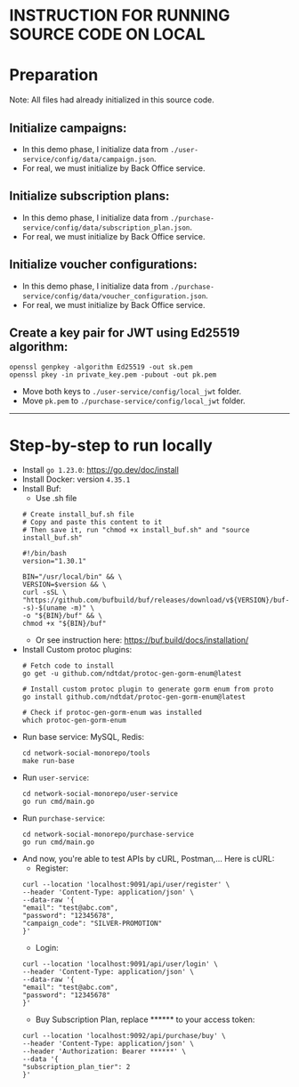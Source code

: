 # INSTRUCTION FOR RUNNING SOURCE CODE ON LOCAL

# Preparation
Note: All files had already initialized in this source code. 

## Initialize campaigns:
- In this demo phase, I initialize data from `./user-service/config/data/campaign.json`.
- For real, we must initialize by Back Office service.

## Initialize subscription plans:
- In this demo phase, I initialize data from `./purchase-service/config/data/subscription_plan.json`.
- For real, we must initialize by Back Office service.

## Initialize voucher configurations:
- In this demo phase, I initialize data from `./purchase-service/config/data/voucher_configuration.json`.
- For real, we must initialize by Back Office service.

## Create a key pair for JWT using Ed25519 algorithm:

```shell
openssl genpkey -algorithm Ed25519 -out sk.pem
openssl pkey -in private_key.pem -pubout -out pk.pem
```
- Move both keys to `./user-service/config/local_jwt` folder.
- Move `pk.pem` to `./purchase-service/config/local_jwt` folder.

---
# Step-by-step to run locally

- Install `go 1.23.0`: https://go.dev/doc/install
- Install Docker: version `4.35.1`
- Install Buf:
  - Use .sh file
  ```shell
  # Create install_buf.sh file
  # Copy and paste this content to it
  # Then save it, run "chmod +x install_buf.sh" and "source install_buf.sh"
  
  #!/bin/bash
  version="1.30.1"
  
  BIN="/usr/local/bin" && \
  VERSION=$version && \
  curl -sSL \
  "https://github.com/bufbuild/buf/releases/download/v${VERSION}/buf-$(uname -s)-$(uname -m)" \
  -o "${BIN}/buf" && \
  chmod +x "${BIN}/buf"
  ```
    - Or see instruction here: https://buf.build/docs/installation/
- Install Custom protoc plugins:
  ```shell
  # Fetch code to install
  go get -u github.com/ndtdat/protoc-gen-gorm-enum@latest
  
  # Install custom protoc plugin to generate gorm enum from proto
  go install github.com/ndtdat/protoc-gen-gorm-enum@latest
  
  # Check if protoc-gen-gorm-enum was installed
  which protoc-gen-gorm-enum
  ```
- Run base service: MySQL, Redis:
  ```shell
  cd network-social-monorepo/tools
  make run-base
  ```
- Run `user-service`:
  ```shell
  cd network-social-monorepo/user-service
  go run cmd/main.go
  ```
- Run `purchase-service`:
  ```shell
  cd network-social-monorepo/purchase-service
  go run cmd/main.go
  ```
- And now, you're able to test APIs by cURL, Postman,... Here is cURL:
  - Register:
  ```shell
  curl --location 'localhost:9091/api/user/register' \
  --header 'Content-Type: application/json' \
  --data-raw '{
  "email": "test@abc.com",
  "password": "12345678",
  "campaign_code": "SILVER-PROMOTION"
  }'
  ```
  - Login:
  ```shell
  curl --location 'localhost:9091/api/user/login' \
  --header 'Content-Type: application/json' \
  --data-raw '{
  "email": "test@abc.com",
  "password": "12345678"
  }'
  ```
  - Buy Subscription Plan, replace ****** to your access token:
  ```shell
  curl --location 'localhost:9092/api/purchase/buy' \
  --header 'Content-Type: application/json' \
  --header 'Authorization: Bearer ******' \
  --data '{
  "subscription_plan_tier": 2
  }'
  ```